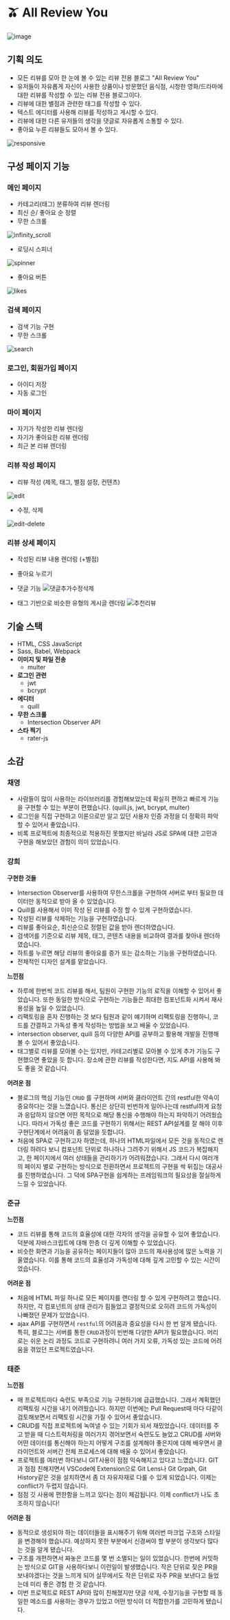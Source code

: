 # 🫒 All Review You

![image](https://user-images.githubusercontent.com/76723666/142566229-10907106-4ea2-4255-a53e-59618edfbcab.png)


## 기획 의도

- 모든 리뷰를 모아 한 눈에 볼 수 있는 리뷰 전용 블로그 "All Review You"
- 유저들이 자유롭게 자신이 사용한 상품이나 방문했던 음식점, 시청한 영화/드라마에 대한 리뷰를 작성할 수 있는 리뷰 전용 블로그이다.
- 리뷰에 대한 별점과 관련한 태그를 작성할 수 있다.
- 텍스트 에디터를 사용해 리뷰를 작성하고 게시할 수 있다.
- 리뷰에 대한 다른 유저들의 생각을 댓글로 자유롭게 소통할 수 있다.
- 좋아요 누른 리뷰들도 모아서 볼 수 있다.

![responsive](https://user-images.githubusercontent.com/76723666/142566147-ec6130d6-3653-435a-8947-2526eec60e7b.gif)


## 구성 페이지 기능

### 메인 페이지
- 카테고리(태그) 분류하여 리뷰 렌더링
- 최신 순/ 좋아요 순 정렬
- 무한 스크롤

![infinity_scroll](https://user-images.githubusercontent.com/76723666/142565901-4d9befc7-e11d-477d-b801-321c02e19432.gif)

- 로딩시 스피너

![spinner](https://user-images.githubusercontent.com/76723666/142565971-47dcc5f4-e75f-4c82-a1c8-4ad1096b50cc.gif)

- 좋아요 버튼

![likes](https://user-images.githubusercontent.com/76723666/142565983-982b3bdc-a291-4979-a565-3369b6eaf723.gif)


### 검색 페이지

- 검색 기능 구현
- 무한 스크롤

![search](https://user-images.githubusercontent.com/76723666/142566060-96c40d79-0ce1-4003-ba38-0f008b7d57ea.gif)


### 로그인, 회원가입 페이지
- 아이디 저장
- 자동 로그인

### 마이 페이지
- 자기가 작성한 리뷰 렌더링
- 자기가 좋아요한 리뷰 렌더링
- 최근 본 리뷰 렌더링

### 리뷰 작성 페이지
- 리뷰 작성 (제목, 태그, 별점 설정, 컨텐츠)

![edit](https://user-images.githubusercontent.com/76723666/142566093-bcd54f19-4dae-4ddd-bd5d-05b97f3e9cbb.gif)

- 수정, 삭제

![edit-delete](https://user-images.githubusercontent.com/76723666/142566097-e5438744-4764-4fe3-a5c6-212c78859d47.gif)


### 리뷰 상세 페이지
- 작성된 리뷰 내용 렌더링 (+별점)
- 좋아요 누르기
- 댓글 기능
![댓글추가수정삭제](https://user-images.githubusercontent.com/50583262/142807180-ecbe232c-856f-4893-8c89-4fadba748b97.gif)

- 태그 기반으로 비슷한 유형의 게시글 렌더링
![추천리뷰](https://user-images.githubusercontent.com/50583262/142807203-7b1a5134-621a-4996-bf54-725b1bd3b013.gif)


## 기술 스택

- HTML, CSS JavaScript
- Sass, Babel, Webpack
- **이미지 및 파일 전송**
    - multer
- **로그인 관련**
    - jwt
    - bcrypt
- **에디터**
    - quill
- **무한 스크롤**
    - Intersection Observer API
- **스타 찍기**
    - rater-js

## 소감

### 채영

- 사람들이 많이 사용하는 라이브러리를 경험해보았는데 확실히 편하고 빠르게 기능을 구현할 수 있는 부분이 편했습니다. (quill.js, jwt, bcrypt, multer)
- 로그인을 직접 구현하고 이론으로만 알고 있던 사용자 인증 과정을 더 정확히 파악할 수 있어서 좋았습니다.
- 비록 프로젝트에 최종적으로 적용하진 못했지만 바닐라 JS로 SPA에 대한 고민과 구현을 해보았던 경험이 의미 있었습니다.

### 강희

**구현한 것들**

- Intersection Observer를 사용하여 무한스크롤을 구현하여 서버로 부터 필요한 데이터만 동적으로 받아 올 수 있었습니다.
- Quill를 사용해서 이미 작성 된 리뷰를 수정 할 수 있게 구현하였습니다.
- 작성된 리뷰를 삭제하는 기능을 구현하였습니다.
- 리뷰를 좋아요순, 최신순으로 정렬된 값을 받아 렌더하였습니다.
- 검색어를 기준으로 리뷰 제목, 태그, 콘텐츠 내용을 비교하여 결과를 찾아내 렌더하였습니다.
- 하트를 누르면 해당 리뷰의 좋아요를 증가 또는 감소하는 기능을 구현하였습니다.
- 전체적인 디자인 설계를 맡았습니다.

**느낀점**
- 하루에 한번씩 코드 리뷰를 해서, 팀원이 구현한 기능의 로직을 이해할 수 있어서 좋았습니다. 또한 동일한 방식으로 구현하는 기능들은 최대한 컴포넌트화 시켜서 재사용성을 높일 수 있었습니다.
- 리팩토링을 혼자 진행하는 것 보다 팀원과 같이 얘기하며 리팩토링을 진행하니, 코드를 간결하고 가독성 좋게 작성하는 방법을 보고 배울 수 있었습니다.
- intersection observer, quill 등의 다양한 API를 공부하고 활용해 개발을 진행해볼 수 있어서 좋았습니다.
- 태그별로 리뷰를 모아볼 수는 있지만, 카테고리별로 모아볼 수 있게 추가 기능도 구현했으면 좋았을 듯 합니다. 장소에 관한 리뷰를 작성한다면, 지도 API를 사용해 봐도 좋을 것 같습니다.

**어려운 점**
- 블로그의 핵심 기능인 `CRUD` 를 구현하며 서버와 클라이언트 간의 restful한 약속이 중요하다는 것을 느꼈습니다. 통신은 상단히 빈번하게 일어나는데 restful하게 요청과 응답하지 않으면 어떤 목적으로 해당 통신을 수행해야 하는지 파악하기 어려웠습니다. 따라서 가독성 좋은 코드를 구현하기 위해서는 REST API설계를 잘 해야 이후 구현단계에서 어려움이 좀 덜었을 듯합니다.
- 처음에 SPA로 구현하고자 하였는데, 하나의 HTML파일에서 모든 것을 동적으로 렌더링 하려다 보니 컴포넌트 단위로 하나하나 그려주기 위해서 JS 코드가 복잡해지고, 한 페이지에서 여러 상태들을 관리하기가 어려워졌습니다. 그래서 다시 여러개의 페이지 별로 구현하는 방식으로 전환하면서 프로젝트의 구현을 싹 뒤집는 대공사를 진행하였습니다. 그 덕에 SPA구현을 쉽게하는 프레임워크의 필요성을 절실하게 느낄 수 있었습니다.


### 준규

**느낀점**
- 코드 리뷰를 통해 코드의 효율성에 대한 각자의 생각을 공유할 수 있어 좋았습니다. 덕분에 자바스크립트에 대해 한층 더 깊게 이해할 수 있었습니다.
- 비슷한 화면과 기능을 공유하는 페이지들이 많아 코드의 재사용성에 많은 노력을 기울였습니다. 이를 통해 코드의 효율성과 가독성에 대해 깊게 고민할 수 있는 시간이었습니다.

**어려운 점**
- 처음에 HTML 파일 하나로 모든 페이지를 랜더링 할 수 있게 구현하려고 했습니다. 하지만, 각 컴포넌트의 상태 관리가 힘들었고 결정적으로 오히려 코드의 가독성이 나빠졌던 문제가 있었습니다.
- ajax API를 구현하면서 `restful`의 어려움과 중요성을 다시 한 번 알게 됐습니다. 특히, 블로그는 서버를 통한 `CRUD`과정이 빈번해 다양한 API가 필요했습니다. 머리로는 쉬운 논리 과정도 코드로 구현하려니 여러 가지 오류, 가독성 있는 코드에 어려움을 겪었던 프로젝트였습니다.


### 태준
**느낀점**
- 매 프로젝트마다 숙련도 부족으로 기능 구현하기에 급급했습니다. 그래서 계획했던 리팩토링 시간을 내기 어려웠습니다. 하지만 이번에는 Pull Request때 마다 다같이 검토해보면서 리팩토링 시간을 가질 수 있어서 좋았습니다.
- CRUD를 직접 프로젝트에 녹여낼 수 있는 기회가 되서 재밌었습니다. 데이터를 주고 받을 때 디스트럭처링을 여러가지 겪어보면서 숙련도도 늘었고 CRUD를 서버와 어떤 데이터를 통신해야 하는지 어떻게 구조를 설계해야 좋은지에 대해 배우면서 클라이언트와 서버간 전체 프로세스에 대해 배울 수 있어서 좋았습니다.
- 프로젝트를 여러번 하다보니 GIT사용이 점점 익숙해지고 있다고 느꼈습니다. GIT과 점점 친해지면서 VSCode에 Extension으로 Git Lens나 Git Grpah, Git History같은 것을 설치하면서 좀 더 자유자재로 다룰 수 있게 되었습니다. 이제는 conflict가 두렵지 않습니다.
- 점점 깃 사용에 편한함을 느끼고 있다는 점이 체감됩니다. 이제 conflict가 나도 초조하지 않습니다!

**어려운 점**

- 동적으로 생성되야 하는 데이터들을 표시해주기 위해 여러번 마크업 구조와 스타일을 변경해야 했습니다. 예상하지 못한 부분에서 신경써야 할 부분이 생각보다 많다는 것을 알게 됐습니다.
- 구조를 개편하면서 짜놓은 코드를 몇 번 소멸되는 일이 있었습니다. 한번에 커밋하는 방식으로 GIT을 사용하다보니 이런일이 발생했습니다. 작은 단위로 잦은 PR을 보내야겠다는 것을 느끼게 되어 실무에서도 작은 단위로 자주 PR을 보낸다고 들었는데 미리 좋은 경험 한 것 같습니다. 
- 이번 프로젝트로 REST API와 많이 친해졌지만 댓글 삭제, 수정기능을 구현할 때 동일한 메소드를 사용하는 경우가 있었고 어떤 방식이 더 적합한가를 고민하게 됐습니다.
